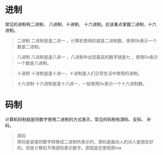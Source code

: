 # 进制
常见的进制有二进制、 八进制、十进制、 十六进制。应该重点掌握二进制、十六进制。
> 二进制 二进制是逢二进一 ，计算机使用的就是二进制数，使用0b表示一个数是二进制。

> 八进制  八进制是逢八进一 ，八进制中出现最高的数字就是七 ，使用0o表示一个数是八进制。

> 十进制 十进制是逢十进一，十进制是人们日常生活中使用的进制。

>  十六进制 十六进制是逢十六进一，一般使用0x表示一个十六进制数。

# 码制
  计算机码制就是将数字使用二进制的方式表示，常见的码制有源码、反码、 补码。 
 > 原码   
原码是直接将数字转换成二进制所表示的，源码是面向人的对人是很友好的。但是计算机不用源码表示数字。原因是在使用原ma
<!--stackedit_data:
eyJoaXN0b3J5IjpbMTI1ODczODU2NiwtOTgwNTQxOTQ4LC0yMD
Q5NjQ2MDMyLC0xNTI5OTQzOTMyLDQxOTMzMDExMSw0MTkzMzAx
MTEsLTIwMDc5MTc0MzRdfQ==
-->
